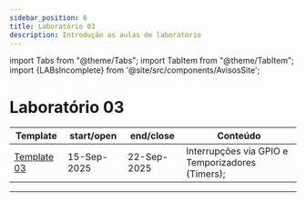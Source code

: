 ```yaml
---
sidebar_position: 6
title: Laboratório 03
description: Introdução as aulas de laboratório
---
```


import Tabs from "@theme/Tabs";
import TabItem from "@theme/TabItem";
import {LABsIncomplete} from '@site/src/components/AvisosSite';

# Laboratório 03

| Template                                               | start/open  | end/close   | Conteúdo                                         |
| ------------------------------------------------------ | ----------- | ----------- | ------------------------------------------------ |
| [Template 03](https://github.com/ELT73A-LAB-TPL/LAB03) | 15-Sep-2025 | 22-Sep-2025 | Interrupções via GPIO e Temporizadores (Timers); |

---

<LABsIncomplete />
